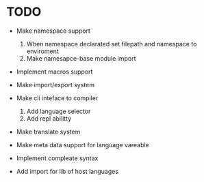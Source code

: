 # TODO

- Make namespace support

  1. When namespace declarated set filepath and namespace to enviroment
  2. Make namesapce-base module import

- Implement macros support
- Make import/export system
- Make cli inteface to compiler

  1. Add language selector
  2. Add repl abilitty

- Make translate system
- Make meta data support for language vareable
- Implement compleate syntax
- Add import for lib of host languages
